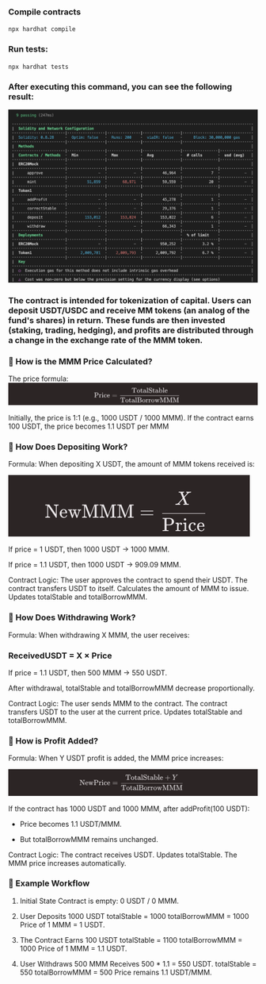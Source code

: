 ### Compile contracts
```
npx hardhat compile
```
### Run tests:
```
npx hardhat tests
```
### After executing this command, you can see the following result:
![](/static/tests_result.png)

### The contract is intended for tokenization of capital. Users can deposit USDT/USDC and receive MM tokens (an analog of the fund's shares) in return. These funds are then invested (staking, trading, hedging), and profits are distributed through a change in the exchange rate of the MMM token.



### 🔹 How is the MMM Price Calculated?
The price formula:
![](/static/formula.png)

Initially, the price is 1:1 (e.g., 1000 USDT / 1000 MMM).
If the contract earns 100 USDT, the price becomes 1.1 USDT per MMM


### 🔹 How Does Depositing Work?
Formula:
When depositing X USDT, the amount of MMM tokens received is:

![](/static/formula2.png)

 
If price = 1 USDT, then 1000 USDT → 1000 MMM.

If price = 1.1 USDT, then 1000 USDT → 909.09 MMM.

Contract Logic:
The user approves the contract to spend their USDT.
The contract transfers USDT to itself.
Calculates the amount of MMM to issue.
Updates totalStable and totalBorrowMMM.

### 🔹 How Does Withdrawing Work?
Formula:
When withdrawing X MMM, the user receives:

### ReceivedUSDT = X × Price

If price = 1.1 USDT, then 500 MMM → 550 USDT.

After withdrawal, totalStable and totalBorrowMMM decrease proportionally.

Contract Logic:
The user sends MMM to the contract.
The contract transfers USDT to the user at the current price.
Updates totalStable and totalBorrowMMM.

### 🔹 How is Profit Added?
Formula:
When Y USDT profit is added, the MMM price increases:

![](/static/formula3.png)

If the contract has 1000 USDT and 1000 MMM, after addProfit(100 USDT):

- Price becomes 1.1 USDT/MMM.

- But totalBorrowMMM remains unchanged.


Contract Logic:
The contract receives USDT.
Updates totalStable.
The MMM price increases automatically.


### 🔹 Example Workflow
1. Initial State
Contract is empty: 0 USDT / 0 MMM.

2. User Deposits 1000 USDT
totalStable = 1000
totalBorrowMMM = 1000
Price of 1 MMM = 1 USDT.

3. The Contract Earns 100 USDT
totalStable = 1100
totalBorrowMMM = 1000
Price of 1 MMM = 1.1 USDT.

4. User Withdraws 500 MMM
Receives 500 * 1.1 = 550 USDT.
totalStable = 550
totalBorrowMMM = 500
Price remains 1.1 USDT/MMM.
